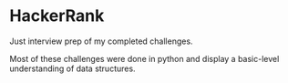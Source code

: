 # HackerRank
Just interview prep of my completed challenges.

Most of these challenges were done in python and display a basic-level understanding of data structures.
